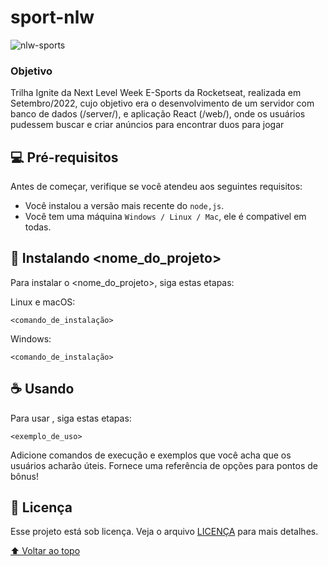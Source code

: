 # sport-nlw

<!---Esses são exemplos. Veja https://shields.io para outras pessoas ou para personalizar este conjunto de escudos. Você pode querer incluir dependências, status do projeto e informações de licença aqui--->


<img src="https://global-uploads.webflow.com/61d83a2ebb0ae01ab96e841a/63126c35ba1c1f99bd4d9966_projeto-trilha-ignite.jpg" alt="nlw-sports">

<br/>


### Objetivo

Trilha Ignite da Next Level Week E-Sports da Rocketseat, realizada em Setembro/2022, cujo objetivo era o desenvolvimento de um servidor com banco de dados (/server/), e aplicação React (/web/), onde os usuários pudessem buscar e criar anúncios para encontrar duos para jogar

## 💻 Pré-requisitos

Antes de começar, verifique se você atendeu aos seguintes requisitos:
<!---Estes são apenas requisitos de exemplo. Adicionar, duplicar ou remover conforme necessário--->
* Você instalou a versão mais recente do `node,js`.
* Você tem uma máquina `Windows / Linux / Mac`, ele é compativel em todas.


## 🚀 Instalando <nome_do_projeto>

Para instalar o <nome_do_projeto>, siga estas etapas:

Linux e macOS:
```
<comando_de_instalação>
```

Windows:
```
<comando_de_instalação>
```

## ☕ Usando <nlw-sports>

Para usar <nlw-sports>, siga estas etapas:

```
<exemplo_de_uso>
```

Adicione comandos de execução e exemplos que você acha que os usuários acharão úteis. Fornece uma referência de opções para pontos de bônus!


## 📝 Licença

Esse projeto está sob licença. Veja o arquivo [LICENÇA](LICENSE.md) para mais detalhes.

[⬆ Voltar ao topo](#nome-do-projeto)<br>
